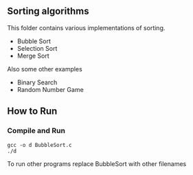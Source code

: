 Sorting algorithms
--------------

This folder contains various implementations of sorting. 

* Bubble Sort
* Selection Sort
* Merge Sort

Also some other examples

* Binary Search
* Random Number Game


## How to Run

### Compile and Run

    gcc -o d BubbleSort.c
    ./d

To run other programs replace BubbleSort with other filenames